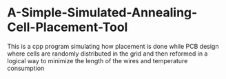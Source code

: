 # A-Simple-Simulated-Annealing-Cell-Placement-Tool
This is a cpp program simulating how placement is done while PCB design where cells are randomly distributed in the grid and then reformed in a logical way to minimize the length of the wires and temperature consumption
